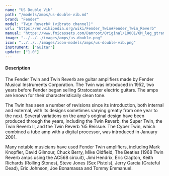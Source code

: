 ```yaml
---
name: "US Double Vib"
path: "/models/amps/us-double-vib.md"
brand: "Fender"
model: "Twin Reverb® (vibrato channel)"
url: "https://en.wikipedia.org/wiki/Fender_Twin#Fender_Twin_Reverb"
manual: "https://www.fmicassets.com/Damroot/Original/10001/OM_leg_gtramp_Twin_Reverb_1981.pdf"
image: "../../../images/amps/us-double.png"
icon: "../../../images/icon-models/amps/us-double-vib.png"
instrument: ["Guitar"]
update: ["1.0"]
---
```

#### Description
The Fender Twin and Twin Reverb are guitar amplifiers made by Fender Musical Instruments Corporation. The Twin was introduced in 1952, two years before Fender began selling Stratocaster electric guitars. The amps are known for their characteristically clean tone.

The Twin has seen a number of revisions since its introduction, both internal and external, with its designs sometimes varying greatly from one year to the next. Several variations on the amp's original design have been produced through the years, including the Twin Reverb, the Super Twin, the Twin Reverb II, and the Twin Reverb '65 Reissue. The Cyber Twin, which combined a tube amp with a digital processor, was introduced in January 2001.

Many notable musicians have used Fender Twin amplifiers, including Mark Knopfler, David Gilmour, Chuck Berry, Mike Oldfield, The Beatles (1968 Twin Reverb amps using the AC568 circuit), Jimi Hendrix, Eric Clapton, Keith Richards (Rolling Stones), Steve Jones (Sex Pistols), Jerry Garcia (Grateful Dead), Eric Johnson, Joe Bonamassa and Tommy Emmanuel. 